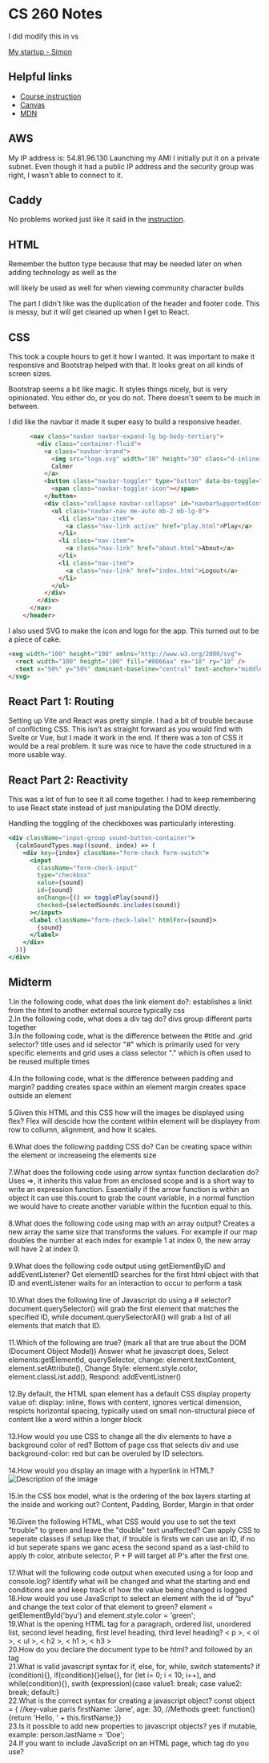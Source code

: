 # CS 260 Notes
I did modify this in vs

[My startup - Simon](https://simon.cs260.click)

## Helpful links

- [Course instruction](https://github.com/webprogramming260)
- [Canvas](https://byu.instructure.com)
- [MDN](https://developer.mozilla.org)

## AWS

My IP address is: 54.81.96.130
Launching my AMI I initially put it on a private subnet. Even though it had a public IP address and the security group was right, I wasn't able to connect to it.

## Caddy

No problems worked just like it said in the [instruction](https://github.com/webprogramming260/.github/blob/main/profile/webServers/https/https.md).

## HTML

Remember the button type because that may be needed later on when adding technology as well as the <form method = "get" action="characterBuilder.html"> will likely be used as well for when viewing community character builds

The part I didn't like was the duplication of the header and footer code. This is messy, but it will get cleaned up when I get to React.

## CSS

This took a couple hours to get it how I wanted. It was important to make it responsive and Bootstrap helped with that. It looks great on all kinds of screen sizes.

Bootstrap seems a bit like magic. It styles things nicely, but is very opinionated. You either do, or you do not. There doesn't seem to be much in between.

I did like the navbar it made it super easy to build a responsive header.

```html
      <nav class="navbar navbar-expand-lg bg-body-tertiary">
        <div class="container-fluid">
          <a class="navbar-brand">
            <img src="logo.svg" width="30" height="30" class="d-inline-block align-top" alt="" />
            Calmer
          </a>
          <button class="navbar-toggler" type="button" data-bs-toggle="collapse" data-bs-target="#navbarSupportedContent">
            <span class="navbar-toggler-icon"></span>
          </button>
          <div class="collapse navbar-collapse" id="navbarSupportedContent">
            <ul class="navbar-nav me-auto mb-2 mb-lg-0">
              <li class="nav-item">
                <a class="nav-link active" href="play.html">Play</a>
              </li>
              <li class="nav-item">
                <a class="nav-link" href="about.html">About</a>
              </li>
              <li class="nav-item">
                <a class="nav-link" href="index.html">Logout</a>
              </li>
            </ul>
          </div>
        </div>
      </nav>
    </header>
```

I also used SVG to make the icon and logo for the app. This turned out to be a piece of cake.

```html
<svg width="100" height="100" xmlns="http://www.w3.org/2000/svg">
  <rect width="100" height="100" fill="#0066aa" rx="10" ry="10" />
  <text x="50%" y="50%" dominant-baseline="central" text-anchor="middle" font-size="72" font-family="Arial" fill="white">C</text>
</svg>
```

## React Part 1: Routing

Setting up Vite and React was pretty simple. I had a bit of trouble because of conflicting CSS. This isn't as straight forward as you would find with Svelte or Vue, but I made it work in the end. If there was a ton of CSS it would be a real problem. It sure was nice to have the code structured in a more usable way.

## React Part 2: Reactivity

This was a lot of fun to see it all come together. I had to keep remembering to use React state instead of just manipulating the DOM directly.

Handling the toggling of the checkboxes was particularly interesting.

```jsx
<div className="input-group sound-button-container">
  {calmSoundTypes.map((sound, index) => (
    <div key={index} className="form-check form-switch">
      <input
        className="form-check-input"
        type="checkbox"
        value={sound}
        id={sound}
        onChange={() => togglePlay(sound)}
        checked={selectedSounds.includes(sound)}
      ></input>
      <label className="form-check-label" htmlFor={sound}>
        {sound}
      </label>
    </div>
  ))}
</div>
```
## Midterm
1.In the following code, what does the link element do?: establishes a linkt from the html to another external source typically css <br/>
2.In the following code,  what does a div tag do? divs group different parts together <br/>
3.In the following code, what is the difference between the #title and .grid selector? title uses and id selector "#" which is primarily used for very specific elements and grid uses a class selector "." which is often used to be reused multiple times <br/>  
4.In the following code, what is the difference between padding and margin? padding creates space within an element margin creates space outside an element <br/>  
5.Given this HTML and this CSS how will the images be displayed using flex? Flex will descide how the content within element will be displayey from row to collumn, alignment, and how it scales. <br/>  
6.What does the following padding CSS do? Can be creating space within the element or increaseing the elements size <br/>  
7.What does the following code using arrow syntax function declaration do? Uses =>, it inherits this value from an enclosed scope and is a short way to write an expression function. Essentially if the arrow function is within an object it can use this.count to grab the count variable, in a normal function we would have to create another variable within the fucntion equal to this. <br/>  
8.What does the following code using map with an array output? Creates a new array the same size that transforms the values. For example if our map doubles the number at each index for example 1 at index 0, the new array will have 2 at index 0. <br/>  
9.What does the following code output using getElementByID and addEventListener? Get elementID searches for the first html object with that ID and eventListener waits for an interaction to occur to perform a task<br/>  
10.What does the following line of Javascript do using a # selector? document.querySelector() will grab the first element that matches the specified ID, while document.querySelectorAll() will grab a list of all elements that match that ID. <br/>  
11.Which of the following are true? (mark all that are true about the DOM (Document Object Model)) Answer what he javascript does, Select elements:getElementId, querySelector, change: element.textContent, element.setAttribute(), Change Style: element.style.color, element.classList.add(), Respond: addEventListner() <br/>  
12.By default, the HTML span element has a default CSS display property value of: display: inline, flows with content, ignores vertical dimension, respicts horizontal spacing, typically used on small non-structural piece of content like a word within a longer block <br/>  
13.How would you use CSS to change all the div elements to have a background color of red? Bottom of page css that selects div and use background-color: red but can be overuled by ID selectors. <br/>  
14.How would you display an image with a hyperlink in HTML? <a hrefe ="https://example.com"> <img src="path/to/your/image.jpg" alt="Description of the image"> </a> <br/>  
15.In the CSS box model, what is the ordering of the box layers starting at the inside and working out? Content, Padding, Border, Margin in that order <br/>  
16.Given the following HTML, what CSS would you use to set the text "trouble" to green and leave the "double" text unaffected? Can apply CSS to seperate classes if setup like that, if trouble is firsts we can use an ID, if no id but seperate spans we ganc acess the second spand as a last-child to apply th color, atribute selector, P + P will target all P's after the first one. <br/>  
17.What will the following code output when executed using a for loop and console.log? Identify what will be changed and what the starting and end conditions are and keep track of how the value being changed is logged <br/>
18.How would you use JavaScript to select an element with the id of “byu” and change the text color of that element to green? element = getElementById('byu') and element.style.color = 'green'; <br/>
19.What is the opening HTML tag for a paragraph, ordered list, unordered list, second level heading, first level heading, third level heading? < p >, < ol >, < ul >, < h2 >, < h1 >, < h3 > <br/>
20.How do you declare the document type to be html? <!DOCTYPE html> and followed by an <html> tag <br/>
21.What is valid javascript syntax for if, else, for, while, switch statements? if (condition){}, if(condition){}else{}, for (let i= 0; i < 10; i++), and while(condition){}, swith (expression){case value1: break; case value2: break; default:} <br/>
22.What is the correct syntax for creating a javascript object? const object = { //key-value paris firstName: 'Jane', age: 30, //Methods greet: function(){return 'Hello, ' + this.firstName;}} <br/>
23.Is it possible to add new properties to javascript objects? yes if mutable, example: person.lastName = 'Doe'; <br/>
24.If you want to include JavaScript on an HTML page, which tag do you use? <script> tag <br/>
25.Given the following HTML, what JavaScript could you use to set the text "animal" to "crow" and leave the "fish" text unaffected? select element by id or class whatever the case is and use element.textcontent to change content. Can use use the .replace() if the text is part of one element <br/>
26.Which of the following correctly describes JSON? a lightweight, human-readable format for storing and exchanging data between server and a we application. Uses Text-based format and key-value pairs and ordered list to represent data. <br/>
27.What does the console command chmod, pwd, cd, ls, vim, nano, mkdir, mv, rm, man, ssh, ps, wget, sudo  do? pwd: displays directory currently in, ls: list all content in directory, cd: change directory, mkdir: creates a new folder, mv: move or renames a file or director, rm: dletes files or directories, wget: downloads files dirrectly from http, https, or ftp, chmod: changes the permissions of a file or directory, sudo: allows user to execute command wih security privliegs of another user <br/>
28.Which of the following console command creates a remote shell session? ssh <br/>
29.Which of the following is true when the -la parameter is specified for the ls console command? gives a complete list detailing everyting in current dirrectory that is both visible and hidden <br/>
30.Which of the following is true for the domain name banana.fruit.bozo.click, which is the top level domain, which is a subdomain, which is a root domain? .click is the top level domain, bozo is root domain, fruit and banana are subdomains <br/>
31.Is a web certificate is necessary to use HTTPS. Yes for encryption, authentication, and browser trust <br/>
32.Can a DNS A record can point to an IP address or another A record. only point to an IP address <br/>
33.Port 443, 80, 22 is reserved for which protocol? Secure, encrypted communication for web pages <br/>
34.What will the following code using Promises output when executed? Will eventually give you the value or told why it failed to <br/>
